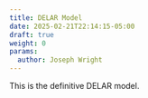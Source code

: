 ```yaml
---
title: DELAR Model
date: 2025-02-21T22:14:15-05:00
draft: true
weight: 0
params:
  author: Joseph Wright
---
```


This is the definitive DELAR model.
